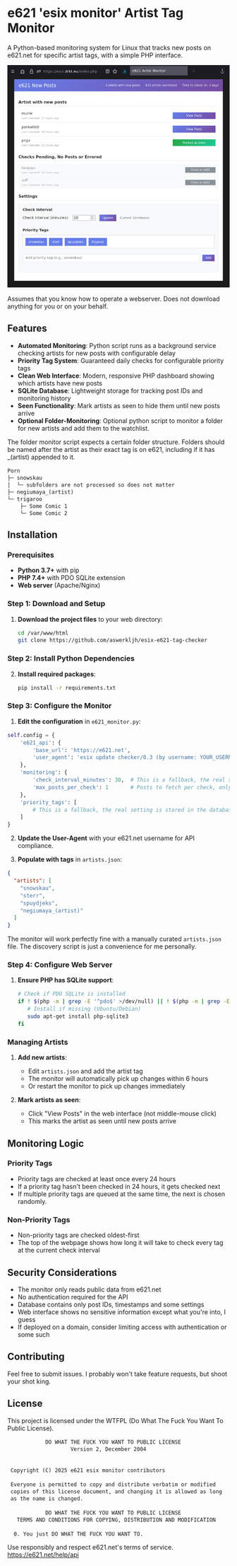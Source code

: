 # e621 'esix monitor' Artist Tag Monitor

A Python-based monitoring system for Linux that tracks new posts on e621.net for specific artist tags, with a simple PHP interface.

![Logo](./preview.png?)

Assumes that you know how to operate a webserver. Does not download anything for you or on your behalf.

## Features

- **Automated Monitoring**: Python script runs as a background service checking artists for new posts with configurable delay
- **Priority Tag System**: Guaranteed daily checks for configurable priority tags
- **Clean Web Interface**: Modern, responsive PHP dashboard showing which artists have new posts
- **SQLite Database**: Lightweight storage for tracking post IDs and monitoring history
- **Seen Functionality**: Mark artists as seen to hide them until new posts arrive
- **Optional Folder-Monitoring**: Optional python script to monitor a folder for new artists and add them to the watchlist.

The folder monitor script expects a certain folder structure. Folders should be named after the artist as their exact tag is on e621, including if it has _(artist) appended to it. 

```
Porn
├─ snowskau
│  └─ subfolders are not processed so does not matter
├─ negiumaya_(artist)
└─ trigaroo
    ├─ Some Comic 1
    └─ Some Comic 2
```

## Installation

### Prerequisites

- **Python 3.7+** with pip
- **PHP 7.4+** with PDO SQLite extension
- **Web server** (Apache/Nginx)

### Step 1: Download and Setup

1. **Download the project files** to your web directory:
   ```bash
   cd /var/www/html
   git clone https://github.com/aswerkljh/esix-e621-tag-checker
   ```

### Step 2: Install Python Dependencies

2. **Install required packages**:
   ```bash
   pip install -r requirements.txt
   ```

### Step 3: Configure the Monitor

1. **Edit the configuration** in `e621_monitor.py`:
```python
self.config = {
    'e621_api': {
        'base_url': 'https://e621.net',
        'user_agent': 'esix update checker/0.3 (by username: YOUR_USERNAME | email: YOUR_EMAIL)'
    },
    'monitoring': {
        'check_interval_minutes': 30,  # This is a fallback, the real setting is stored in the database
        'max_posts_per_check': 1       # Posts to fetch per check, only 1 is needed so do not edit this     TODO: remove
    },
    'priority_tags': [
        # This is a fallback, the real setting is stored in the database
    ]
}
```

2. **Update the User-Agent** with your e621.net username for API compliance.

3. **Populate with tags** in `artists.json`:
```json
{
  "artists": [
    "snowskau",
    "sterr",
    "spuydjeks",
    "negiumaya_(artist)"
  ]
}
```

The monitor will work perfectly fine with a manually curated `artists.json` file. The discovery script is just a convenience for me personally. 

### Step 4: Configure Web Server

1. **Ensure PHP has SQLite support**:
   ```bash
   # Check if PDO SQLite is installed
   if ! $(php -m | grep -E '^pdo$' >/dev/null) || ! $(php -m | grep -E '^sqlite$' >/dev/null); then
      # Install if missing (Ubuntu/Debian)
      sudo apt-get install php-sqlite3
   fi
   ```

### Managing Artists

1. **Add new artists**:
   - Edit `artists.json` and add the artist tag
   - The monitor will automatically pick up changes within 6 hours
   - Or restart the monitor to pick up changes immediately

2. **Mark artists as seen**:
   - Click "View Posts" in the web interface (not middle-mouse click)
   - This marks the artist as seen until new posts arrive


## Monitoring Logic

### Priority Tags
- Priority tags are checked at least once every 24 hours
- If a priority tag hasn't been checked in 24 hours, it gets checked next
- If multiple priority tags are queued at the same time, the next is chosen randomly.

### Non-Priority Tags
- Non-priority tags are checked oldest-first
- The top of the webpage shows how long it will take to check every tag at the current check interval

## Security Considerations

- The monitor only reads public data from e621.net
- No authentication required for the API
- Database contains only post IDs, timestamps and some settings
- Web interface shows no sensitive information except what you're into, I guess
- If deployed on a domain, consider limiting access with authentication or some such


## Contributing

Feel free to submit issues. I probably won't take feature requests, but shoot your shot king.

## License

This project is licensed under the WTFPL (Do What The Fuck You Want To Public License).

```
            DO WHAT THE FUCK YOU WANT TO PUBLIC LICENSE
                    Version 2, December 2004


 Copyright (C) 2025 e621 esix monitor contributors

 Everyone is permitted to copy and distribute verbatim or modified
 copies of this license document, and changing it is allowed as long
 as the name is changed.

            DO WHAT THE FUCK YOU WANT TO PUBLIC LICENSE
   TERMS AND CONDITIONS FOR COPYING, DISTRIBUTION AND MODIFICATION

  0. You just DO WHAT THE FUCK YOU WANT TO.
```

Use responsibly and respect e621.net's terms of service. https://e621.net/help/api
